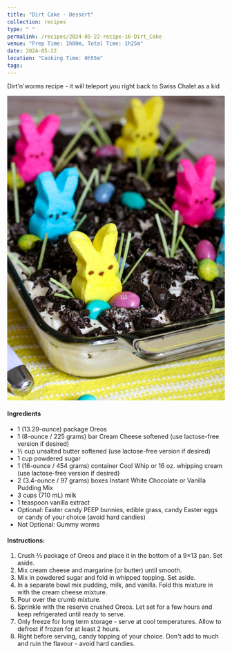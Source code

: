 ```yaml
---
title: "Dirt Cake - Dessert"
collection: recipes
type: " "
permalink: /recipes/2024-05-22-recipe-16-Dirt_Cake
venue: "Prep Time: 1h00m, Total Time: 1h25m"
date: 2024-05-22
location: "Cooking Time: 0h55m"
tags: 
---
```


Dirt'n'worms recipe - it will teleport you right back to Swiss Chalet as a kid

![Dirt Cake](/images/Recipes_Dirt-Cake.jpg)

#### Ingredients

- 1 (13.29-ounce) package Oreos
- 1 (8-ounce / 225 grams) bar Cream Cheese softened (use lactose-free version if desired)
- ½ cup unsalted butter softened (use lactose-free version if desired)
- 1 cup powdered sugar
- 1 (16-ounce / 454 grams) container Cool Whip or 16 oz. whipping cream (use lactose-free version if desired)
- 2 (3.4-ounce / 97 grams) boxes Instant White Chocolate or Vanilla Pudding Mix
- 3 cups (710 mL) milk
- 1 teaspoon vanilla extract
- Optional: Easter candy PEEP bunnies, edible grass, candy Easter eggs or candy of your choice (avoid hard candies)
- Not Optional: Gummy worms

#### Instructions:
1. Crush ⅔ package of Oreos and place it in the bottom of a 9×13 pan. Set aside.
2. Mix cream cheese and margarine (or butter) until smooth.
3. Mix in powdered sugar and fold in whipped topping. Set aside.
4. In a separate bowl mix pudding, milk, and vanilla. Fold this mixture in with the cream cheese mixture.
5. Pour over the crumb mixture.
6. Sprinkle with the reserve crushed Oreos. Let set for a few hours and keep refrigerated until ready to serve.
7. Only freeze for long term storage - serve at cool temperatures. Allow to defrost if frozen for at least 2 hours.
8. Right before serving, candy topping of your choice. Don't add to much and ruin the flavour - avoid hard candies.
